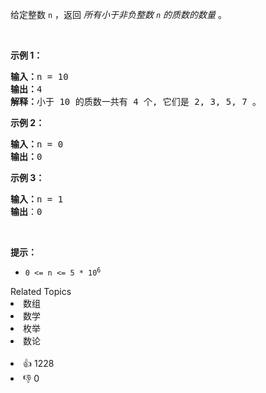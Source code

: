 <p>给定整数 <code>n</code> ，返回 <em>所有小于非负整数&nbsp;<code>n</code>&nbsp;的质数的数量</em> 。</p>

<p>&nbsp;</p>

<p><strong>示例 1：</strong></p>

<pre>
<strong>输入：</strong>n = 10
<strong>输出：</strong>4
<strong>解释：</strong>小于 10 的质数一共有 4 个, 它们是 2, 3, 5, 7 。
</pre>

<p><strong>示例 2：</strong></p>

<pre>
<strong>输入：</strong>n = 0
<strong>输出：</strong>0
</pre>

<p><strong>示例 3：</strong></p>

<pre>
<strong>输入：</strong>n = 1
<strong>输出</strong>：0
</pre>

<p>&nbsp;</p>

<p><strong>提示：</strong></p>

<ul> 
 <li><code>0 &lt;= n &lt;= 5 * 10<sup>6</sup></code></li> 
</ul>

<div><div>Related Topics</div><div><li>数组</li><li>数学</li><li>枚举</li><li>数论</li></div></div><br><div><li>👍 1228</li><li>👎 0</li></div>